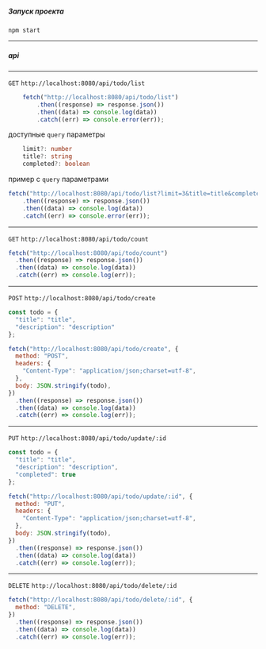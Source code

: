 ##### Запуск проекта

`npm start`

***

##### api

***

`GET` `http://localhost:8080/api/todo/list`

```js
    fetch("http://localhost:8080/api/todo/list")
        .then((response) => response.json())
        .then((data) => console.log(data))
        .catch((err) => console.error(err));
```

доступные `query` параметры

```ts
    limit?: number
    title?: string
    completed?: boolean
```

пример с `query` параметрами

```js
fetch("http://localhost:8080/api/todo/list?limit=3&title=title&completed=true")
    .then((response) => response.json())
    .then((data) => console.log(data))
    .catch((err) => console.error(err));
```

***

`GET` `http://localhost:8080/api/todo/count`

```js
fetch("http://localhost:8080/api/todo/count")
  .then((response) => response.json())
  .then((data) => console.log(data))
  .catch((err) => console.log(err));
```

***

`POST` `http://localhost:8080/api/todo/create`

```js
const todo = {
  "title": "title",
  "description": "description"
};

fetch("http://localhost:8080/api/todo/create", {
  method: "POST",
  headers: {
    "Content-Type": "application/json;charset=utf-8",
  },
  body: JSON.stringify(todo),
})
  .then((response) => response.json())
  .then((data) => console.log(data))
  .catch((err) => console.log(err));
```

***

`PUT` `http://localhost:8080/api/todo/update/:id`

```js
const todo = {
  "title": "title",
  "description": "description",
  "completed": true
};

fetch("http://localhost:8080/api/todo/update/:id", {
  method: "PUT",
  headers: {
    "Content-Type": "application/json;charset=utf-8",
  },
  body: JSON.stringify(todo),
})
  .then((response) => response.json())
  .then((data) => console.log(data))
  .catch((err) => console.log(err));
```

***

`DELETE` `http://localhost:8080/api/todo/delete/:id`

```js
fetch("http://localhost:8080/api/todo/delete/:id", {
  method: "DELETE",
})
  .then((response) => response.json())
  .then((data) => console.log(data))
  .catch((err) => console.log(err));
```
